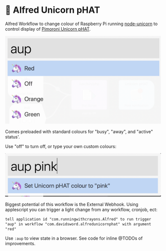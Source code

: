 # 🦄 Alfred Unicorn pHAT

Alfred Workflow to change colour of Raspberry Pi running [node-unicorn](https://github.com/davidsword/node-unicorn) to control display of [Pimoroni Unicorn pHAT](https://shop.pimoroni.com/products/unicorn-phat).

![](images/ex1.png)

Comes preloaded with standard colours for "busy", "away", and "active" status'.

Use "off" to turn off, or type your own custom colours:

![](images/ex2.png)

Biggest potential of this workflow is the External Webhook. Using applescript you can trigger a light change from any workflow, cronjob, ect:

```osascript
tell application id "com.runningwithcrayons.Alfred" to run trigger "aup" in workflow "com.davidsword.alfredunicornphat" with argument "red"
```

Use `:aup` to view state in a browser. See code for inline @TODOs of improvements.
